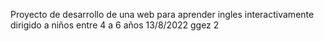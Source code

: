 Proyecto de desarrollo de una web para aprender ingles interactivamente
dirigido a niños entre 4 a 6 años
13/8/2022
ggez 2
